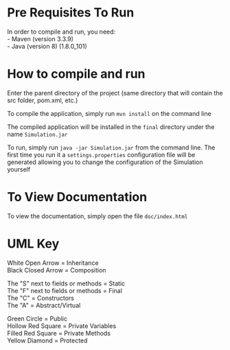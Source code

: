 # Pre Requisites To Run
In order to compile and run, you need:  
    - Maven (version 3.3.9)  
    - Java (version 8) (1.8.0_101)  

# How to compile and run
Enter the parent directory of the project (same directory that will contain the src folder, pom.xml, etc.)  

To compile the application, simply run `mvn install` on the command line  

The compiled application will be installed in the `final` directory under the name `Simulation.jar`

To run, simply run `java -jar Simulation.jar` from the command line. The first time you run it a `settings.properties` configuration file will be generated allowing you to change the configuration of the Simulation yourself

# To View Documentation
To view the documentation, simply open the file `doc/index.html`

# UML Key
White Open Arrow = Inheritance  
Black Closed Arrow = Composition  

The "S" next to fields or methods = Static  
The "F" next to fields or methods = Final  
The "C" = Constructors  
The "A" = Abstract/Virtual  

Green Circle = Public  
Hollow Red Square = Private Variables  
Filled Red Square = Private Methods  
Yellow Diamond = Protected  